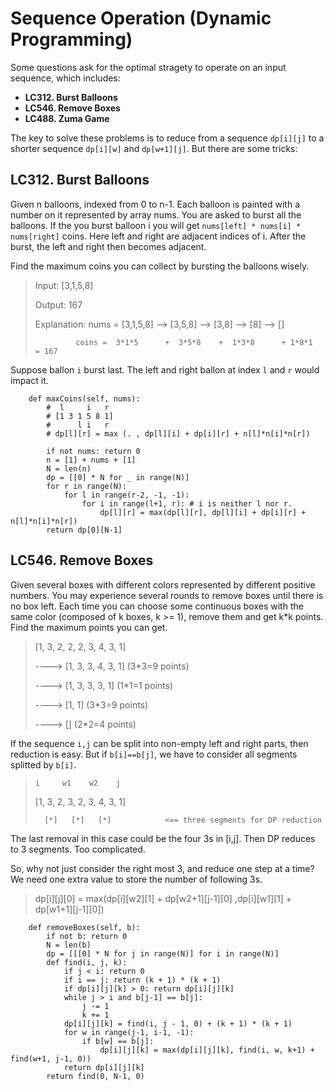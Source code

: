 Sequence Operation (Dynamic Programming)
====

Some questions ask for the optimal stragety to operate on an input sequence, which includes:
* **LC312. Burst Balloons**
* **LC546. Remove Boxes**
* **LC488. Zuma Game**

The key to solve these problems is to reduce from a sequence `dp[i][j]` to a shorter sequence `dp[i][w]` and `dp[w+1][j]`.
But there are some tricks:


**LC312. Burst Balloons**
----

Given n balloons, indexed from 0 to n-1. Each balloon is painted with a number on it represented by array nums. 
You are asked to burst all the balloons. 
If the you burst balloon i you will get `nums[left] * nums[i] * nums[right]` coins. 
Here left and right are adjacent indices of i. 
After the burst, the left and right then becomes adjacent.

Find the maximum coins you can collect by bursting the balloons wisely.

> Input: [3,1,5,8]
>
> Output: 167 
>
> Explanation: nums = [3,1,5,8] --> [3,5,8] -->   [3,8]   -->  [8]  --> []
>
>              coins =  3*1*5      +  3*5*8    +  1*3*8      + 1*8*1   = 167

Suppose ballon `i` burst last. The left and right ballon at index `l` and `r` would impact it.
```
    def maxCoins(self, nums):
        #  l     i   r
        # [1 3 1 5 8 1]
        #      l i   r
        # dp[l][r] = max (. , dp[l][i] + dp[i][r] + n[l]*n[i]*n[r])
        
        if not nums: return 0
        n = [1] + nums + [1]
        N = len(n)
        dp = [[0] * N for _ in range(N)]
        for r in range(N):
            for l in range(r-2, -1, -1):
                for i in range(l+1, r): # i is neither l nor r.
                    dp[l][r] = max(dp[l][r], dp[l][i] + dp[i][r] + n[l]*n[i]*n[r])
        return dp[0][N-1]
```

**LC546. Remove Boxes**
---

Given several boxes with different colors represented by different positive numbers. 
You may experience several rounds to remove boxes until there is no box left. Each time you can choose some continuous boxes with the same color (composed of k boxes, k >= 1), remove them and get k*k points.
Find the maximum points you can get.

> [1, 3, 2, 2, 2, 3, 4, 3, 1] 
>
> ----> [1, 3, 3, 4, 3, 1] (3*3=9 points) 
>
> ----> [1, 3, 3, 3, 1] (1*1=1 points) 
>
> ----> [1, 1] (3*3=9 points) 
>
> ----> [] (2*2=4 points)

If the sequence `i,j` can be split into non-empty left and right parts, then reduction is easy.
But if `b[i]==b[j]`, we have to consider all segments splitted by `b[i]`.

>     i     w1    w2    j 
>
> [1, 3, 2, 3, 2, 3, 4, 3, 1]
>
>       [*]   [*]   [*]            <== three segments for DP reduction

The last removal in this case could be the four 3s in [i,j]. Then DP reduces to 3 segments. Too complicated.

So, why not just consider the right most 3, and reduce one step at a time? 
We need one extra value to store the number of following 3s.

> dp[i][j][0] = max(dp[i][w2][1] + dp[w2+1][j-1][0]
>                   ,dp[i][w1][1] + dp[w1+1][j-1][0])

```
    def removeBoxes(self, b):        
        if not b: return 0
        N = len(b)
        dp = [[[0] * N for j in range(N)] for i in range(N)]
        def find(i, j, k):
            if j < i: return 0
            if i == j: return (k + 1) * (k + 1)
            if dp[i][j][k] > 0: return dp[i][j][k]
            while j > i and b[j-1] == b[j]: 
                j -= 1
                k += 1
            dp[i][j][k] = find(i, j - 1, 0) + (k + 1) * (k + 1)
            for w in range(j-1, i-1, -1):
                if b[w] == b[j]:
                    dp[i][j][k] = max(dp[i][j][k], find(i, w, k+1) + find(w+1, j-1, 0))
            return dp[i][j][k]
        return find(0, N-1, 0)
  ```


